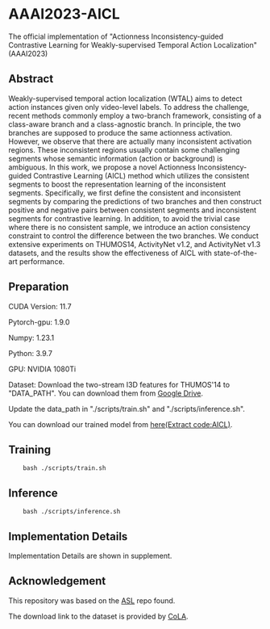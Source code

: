 # AAAI2023-AICL
The official implementation of "Actionness Inconsistency-guided Contrastive Learning for Weakly-supervised Temporal Action Localization"(AAAI2023)

## Abstract
Weakly-supervised temporal action localization (WTAL) aims to detect action instances given only video-level labels. To address the challenge, recent methods commonly employ a two-branch framework, consisting of a class-aware branch and a class-agnostic branch. In principle, the two branches are supposed to produce the same actionness activation. However, we observe that there are actually many inconsistent activation regions. These inconsistent regions usually contain some challenging segments whose semantic information (action or background) is ambiguous. In this work, we propose a novel Actionness Inconsistency-guided Contrastive Learning (AICL) method which utilizes the consistent segments to boost the representation learning of the inconsistent segments. Specifically, we first define the consistent and inconsistent segments by comparing the predictions of two branches and then construct positive and negative pairs between consistent segments and inconsistent segments for contrastive learning. In addition, to avoid the trivial case where there is no consistent sample, we introduce an action consistency constraint to control the difference between the two branches. We conduct extensive experiments on THUMOS14, ActivityNet v1.2, and ActivityNet v1.3 datasets, and the results show the effectiveness of AICL with state-of-the-art performance.

## Preparation
CUDA Version: 11.7

Pytorch-gpu: 1.9.0

Numpy: 1.23.1 

Python: 3.9.7

GPU: NVIDIA 1080Ti

Dataset: Download the two-stream I3D features for THUMOS'14 to "DATA_PATH". You can download them from [Google Drive](https://drive.google.com/file/d/1paAv3FsqHtNsDO6M78mj7J3WqVf_CgSG/view?usp=sharing).

Update the data_path in "./scripts/train.sh" and "./scripts/inference.sh".

You can download our trained model from [here(Extract code:AICL)](https://pan.baidu.com/s/1L7ayrAEQ8frjnYY6VDd3tw).

## Training
```
    bash ./scripts/train.sh
```

## Inference
```
    bash ./scripts/inference.sh
```
## Implementation Details
Implementation Details are shown in supplement.


## Acknowledgement
This repository was based on the [ASL](https://github.com/layer6ai-labs/ASL) repo found.

The download link to the dataset is provided by [CoLA](https://github.com/zhang-can/CoLA).
